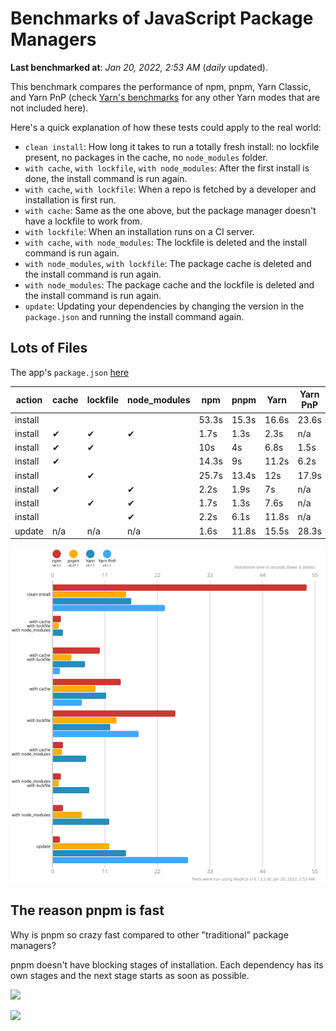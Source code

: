 # Benchmarks of JavaScript Package Managers

**Last benchmarked at**: _Jan 20, 2022, 2:53 AM_ (_daily_ updated).

This benchmark compares the performance of npm, pnpm, Yarn Classic, and Yarn PnP (check [Yarn's benchmarks](https://yarnpkg.com/benchmarks) for any other Yarn modes that are not included here).

Here's a quick explanation of how these tests could apply to the real world:

- `clean install`: How long it takes to run a totally fresh install: no lockfile present, no packages in the cache, no `node_modules` folder.
- `with cache`, `with lockfile`, `with node_modules`: After the first install is done, the install command is run again.
- `with cache`, `with lockfile`: When a repo is fetched by a developer and installation is first run.
- `with cache`: Same as the one above, but the package manager doesn't have a lockfile to work from.
- `with lockfile`: When an installation runs on a CI server.
- `with cache`, `with node_modules`: The lockfile is deleted and the install command is run again.
- `with node_modules`, `with lockfile`: The package cache is deleted and the install command is run again.
- `with node_modules`: The package cache and the lockfile is deleted and the install command is run again.
- `update`: Updating your dependencies by changing the version in the `package.json` and running the install command again.

## Lots of Files

The app's `package.json` [here](https://github.com/pnpm/pnpm.github.io/blob/main/benchmarks/fixtures/alotta-files/package.json)

| action  | cache | lockfile | node_modules| npm | pnpm | Yarn | Yarn PnP |
| ---     | ---   | ---      | ---         | --- | ---  | ---  | ---      |
| install |       |          |             | 53.3s | 15.3s | 16.6s | 23.6s |
| install | ✔     | ✔        | ✔           | 1.7s | 1.3s | 2.3s | n/a |
| install | ✔     | ✔        |             | 10s | 4s | 6.8s | 1.5s |
| install | ✔     |          |             | 14.3s | 9s | 11.2s | 6.2s |
| install |       | ✔        |             | 25.7s | 13.4s | 12s | 17.9s |
| install | ✔     |          | ✔           | 2.2s | 1.9s | 7s | n/a |
| install |       | ✔        | ✔           | 1.7s | 1.3s | 7.6s | n/a |
| install |       |          | ✔           | 2.2s | 6.1s | 11.8s | n/a |
| update  | n/a | n/a | n/a | 1.6s | 11.8s | 15.5s | 28.3s |

![Graph of the alotta-files results](../../static/img/benchmarks/alotta-files.svg)

## The reason pnpm is fast

Why is pnpm so crazy fast compared to other "traditional" package managers?

pnpm doesn't have blocking stages of installation. Each dependency has its own stages and the next stage starts as soon as possible.

![](/img/installation-stages-of-other-pms.png)

![](/img/installation-stages-of-pnpm.jpg)